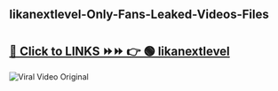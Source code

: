 
 ## likanextlevel-Only-Fans-Leaked-Videos-Files

# <h2><a href="https://mediaupload.pro?likanextlevel">🔗 Click to LINKS ⏩⏩ 👉 🟢 likanextlevel </a></h2>

<a href="https://mediaupload.pro?likanextlevel" rel="nofollow" data-target="animated-image.originalLink"><img src="https://i.ibb.co.com/xMMVF88/686577567.gif" alt="Viral Video Original" style="max-width: 100%; display: inline-block;" data-target="animated-image.originalImage"></a>